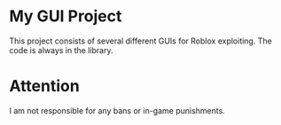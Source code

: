 # My GUI Project

This project consists of several different GUIs for Roblox exploiting. The code is always in the library.

# Attention 

I am not responsible for any bans or in-game punishments.
